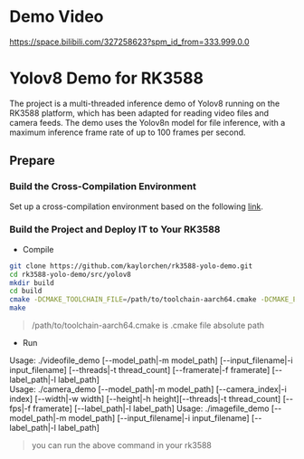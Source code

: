 # Demo Video
https://space.bilibili.com/327258623?spm_id_from=333.999.0.0

# Yolov8 Demo for RK3588
The project is a multi-threaded inference demo of Yolov8 running on the RK3588 platform, which has been adapted for reading video files and camera feeds. The demo uses the Yolov8n model for file inference, with a maximum inference frame rate of up to 100 frames per second.

## Prepare

### Build the Cross-Compilation Environment
Set up a cross-compilation environment based on the following [link](https://github.com/kaylorchen/rk3588_dev_rootfs).

### Build the Project and Deploy IT to Your RK3588

- Compile

```bash
git clone https://github.com/kaylorchen/rk3588-yolo-demo.git 
cd rk3588-yolo-demo/src/yolov8
mkdir build
cd build
cmake -DCMAKE_TOOLCHAIN_FILE=/path/to/toolchain-aarch64.cmake -DCMAKE_EXPORT_COMPILE_COMMANDS=ON ..
make 
```
> /path/to/toolchain-aarch64.cmake is .cmake file absolute path

- Run

Usage: ./videofile_demo [--model_path|-m model_path] [--input_filename|-i input_filename] [--threads|-t thread_count] [--framerate|-f framerate] [--label_path|-l label_path]  
Usage: ./camera_demo [--model_path|-m model_path] [--camera_index|-i index] [--width|-w width] [--height|-h height][--threads|-t thread_count] [--fps|-f framerate] [--label_path|-l label_path]
Usage: ./imagefile_demo [--model_path|-m model_path] [--input_filename|-i input_filename] [--label_path|-l label_path]

> you can run the above command in your rk3588 

